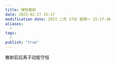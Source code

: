 ```yaml
---
title: 弹性散射
date: 2023-02-27 15:17
modification date: 2023 二月 27日 星期一 15:17:46
aliases:
  - 
tags:
  - 
publish: "true"
---
```


散射前后离子动能守恒
